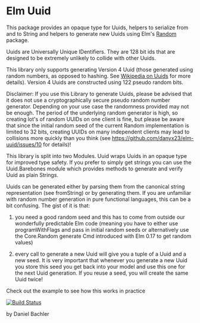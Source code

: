 # Elm Uuid

This package provides an opaque type for Uuids, helpers to serialize
from and to String and helpers to generate new Uuids using Elm's
[Random](https://package.elm-lang.org/packages/elm/random/latest/) package.

Uuids are Universally Unique IDentifiers. They are 128 bit ids that are
designed to be extremely unlikely to collide with other Uuids.

This library only supports generating Version 4 Uuid (those generated using
random numbers, as opposed to hashing. See
[Wikipedia on Uuids](https://en.wikipedia.org/wiki/Universally_unique_identifier#Version_4_.28random.29)
for more details). Version 4 Uuids are constructed using 122 pseudo random bits.

Disclaimer: If you use this Library to generate Uuids, please be advised
that it does not use a cryptographically secure pseudo random number generator.
Depending on your use case the randomness provided may not be enough. The
period of the underlying random generator is high, so creating lot's of random
UUIDs on one client is fine, but please be aware that since the initial random
seed of the current Random implementation is limited to 32 bits, creating
UUIDs on many independent clients may lead to collisions more quickly than you
think (see https://github.com/danyx23/elm-uuid/issues/10 for details)!

This library is split into two Modules. Uuid wraps Uuids in
an opaque type for improved type safety. If you prefer to simply get strings
you can use the Uuid.Barebones module which provides methods to generate
and verify Uuid as plain Strings.

Uuids can be generated either by parsing them from the canonical string representation
(see fromString) or by generating them. If you are unfamiliar with random number generation
in pure functional languages, this can be a bit confusing. The gist of it is that:

1. you need a good random seed and this has to come from outside our wonderfully
predictable Elm code (meaning you have to either use programWithFlags and pass in
initial random seeds or alternatively use the Core.Random generate Cmd introduced
with Elm 0.17 to get random values)

2. every call to generate a new Uuid will give you a tuple of a Uuid and a new
seed. It is very important that whenever you generate a new Uuid you store this
seed you get back into your model and use this one for the next Uuid generation.
If you reuse a seed, you will create the same Uuid twice!

Check out the example to see how this works in practice

[![Build Status](https://travis-ci.org/danyx23/elm-uuid.svg?branch=master)](https://travis-ci.org/danyx23/elm-uuid)

by Daniel Bachler
